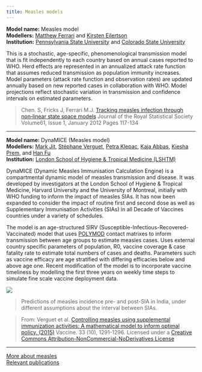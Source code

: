 ```yaml
---
title: Measles models
---
```


**Model name:** Measles model  
**Modellers:** [Matthew Ferrari](http://bio.psu.edu/directory/mjf283) and [Kirsten Eilertson](http://stat.psu.edu/people/kee12)   
**Institution:** [Pennsylvania State University](http://www.psu.edu/) and [Colorado State University](https://statistics.colostate.edu/person/?id=C41DED5545D219DB9B923C478BE09EA4&sq=t)

This is a stochastic, age-specific, phenomenological transmission model that is fit independently to each country based on annual cases reported to WHO. Herd effects are represented in an annualized attack rate function that assumes reduced transmission as population immunity increases. Model parameters (attack rate function and observation rates) are updated annually based on new reported cases in collaboration with WHO. Model projections reflect stochastic variation in transmission and confidence intervals on estimated parameters.  

> Chen. S, Fricks J, Ferrari M.J. [Tracking measles infection through non‐linear state space models](https://doi.org/10.1111/j.1467-9876.2011.01001.x) Journal of the Royal Statistical Society Volume61, Issue 1, January 2012 Pages 117-134

---   

<div id="LSHTM"></div>

**Model name:** DynaMICE (Measles model)    
**Modellers:** [Mark Jit](http://www.lshtm.ac.uk/aboutus/people/jit.mark), [Stéphane Verguet](https://www.hsph.harvard.edu/stephane-verguet/), [Petra Klepac](https://www.lshtm.ac.uk/aboutus/people/klepac.petra), [Kaja Abbas](https://www.lshtm.ac.uk/aboutus/people/abbas.kaja), [Kiesha Prem](https://www.lshtm.ac.uk/aboutus/people/prem.kiesha), and [Han Fu](https://www.lshtm.ac.uk/aboutus/people/fu.han)       
**Institution:** [London School of Hygiene & Tropical Medicine (LSHTM)](http://www.lshtm.ac.uk/)

DynaMICE (Dynamic Measles Immunisation Calculation Engine) is a compartmental dynamic model of measles transmission and disease. It was developed by investigators at the London School of Hygiene & Tropical Medicine, Harvard University and the University of Montreal, initially with WHO funding to inform the impact of measles SIAs. It has now been expanded to consider the impact of routine first and second dose as well as Supplementary Immunisation Activities (SIAs) in all Decade of Vaccines countries under a variety of schedules.

The model is an age-structured SIRV (Susceptible-Infectious-Recovered-Vaccinated) model that uses [POLYMOD](https://ec.europa.eu/research/fp6/ssp/polymod_en.htm) contact matrixes to inform transmission between age groups to estimate measles cases. Uses external country specific parameters of population, R0, vaccine coverage & case fatality rate to estimate total numbers of cases and deaths. Parameters such as vaccine efficacy are age stratified with differing efficacies below and above age one. Recent modification of the model is to incorporate vaccine timeliness by modelling the first three years on weekly time steps to simulate fine scale vaccine deployment data.

[![](/img/models/dynemice.png)](/img/models/dynemice.png)

> Predictions of measles incidence pre- and post-SIA in India, under different assumptions about the interval between SIAs. 

> From: Verguet et al. [Controlling measles using supplemental immunization activities: A mathematical model to inform optimal policy. (2015)](http://www.sciencedirect.com/science/article/pii/S0264410X14016077) Vaccine. 33 (10), 1291-1296. Licensed under a [Creative Commons Attribution-NonCommercial-NoDerivatives License](https://creativecommons.org/licenses/by-nc-nd/4.0/)    

---

[More about measles](/diseases/measles)  
[Relevant publications](/publications#measles)
